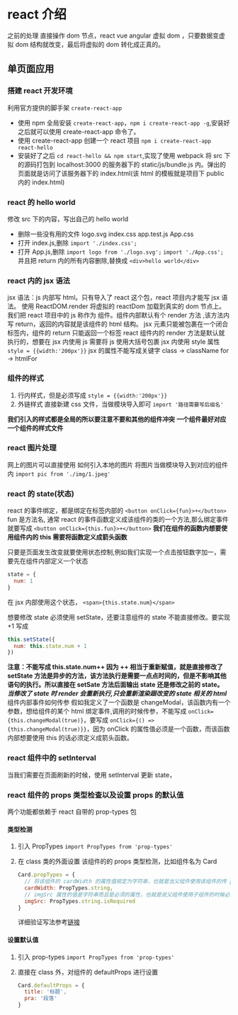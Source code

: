 # react 介绍

之前的处理 直接操作 dom 节点，react vue angular 虚拟 dom ，只要数据变虚拟 dom 结构就改变，最后将虚拟的 dom 转化成正真的。

## 单页面应用

### 搭建 react 开发环境

利用官方提供的脚手架 `create-react-app`

- 使用 npm 全局安装 `create-react-app`，`npm i create-react-app -g`,安装好之后就可以使用 create-react-app 命令了。
- 使用 create-react-app 创建一个 react 项目 `npm i create-react-app react-hello`
- 安装好了之后 `cd react-hello && npm start`,实现了使用 webpack 将 src 下的源码打包到 localhost:3000 的服务器下的 static/js/bundle.js 内。弹出的页面就是访问了该服务器下的 index.html(该 html 的模板就是项目下 public 内的 index.html)

### react 的 hello world

修改 src 下的内容，写出自己的 hello world

- 删除一些没有用的文件 logo.svg index.css app.test.js App.css
- 打开 index.js,删除 `import './index.css';`
- 打开 App.js,删除 `import logo from './logo.svg';` `import './App.css';` 并且把 return 内的所有内容删除,替换成 `<div>hello world</div>`

### react 内的 jsx 语法

jsx 语法：js 内部写 html。只有导入了 react 这个包，react 项目内才能写 jsx 语法。
使用 ReactDOM.render 将虚拟的 reactDom 加载到真实的 dom 节点上。
我们把 react 项目中的 js 称作为 组件。组件内部默认有个 render 方法 ,该方法内写 return，返回的内容就是该组件的 html 结构。
jsx 元素只能被包裹在一个闭合标签内，组件的 return 只能返回一个标签
react 组件内的 render 方法是默认就执行的，想要在 jsx 内使用 js 需要将 js 使用大括号包裹
jsx 内使用 style 属性 `style = {{width:'200px'}}`
jsx 的属性不能写成关键字 class -> className for -> htmlFor

### 组件的样式

1. 行内样式，但是必须写成 `style = {{width:'200px'}}`
2. 外链样式 直接新建 css 文件，当做模块导入即可 `import '路径需要写后缀名'`

**我们引入的样式都是全局的所以要注意不要和其他的组件冲突**
**一个组件最好对应一个组件的样式文件**

### react 图片处理

网上的图片可以直接使用
如何引入本地的图片 将图片当做模块导入到对应的组件内 `import pic from './img/1.jpeg'`

### react 的 state(状态)

react 的事件绑定，都是绑定在标签内部的 `<button onClick={fun}>+</button>` fun 是方法名,
通常 react 的事件函数定义成该组件的类的一个方法,那么绑定事件就要写成 `<button onClick={this.fun}>+</button>`
**我们在组件的函数内想要使用组件内的 this 需要将函数定义成箭头函数**

只要是页面发生改变就要使用状态控制,例如我们实现一个点击按钮数字加一，需要先在组件内部定义一个状态

```js
state = {
  num: 1
}
```

在 jsx 内部使用这个状态， `<span>{this.state.num}</span>`

想要修改 state 必须使用 setState，还要注意组件的 state 不能直接修改。要实现 +1 写成

```js
this.setState({
  num: this.state.num + 1
})
```

**注意：不能写成 this.state.num++ 因为 ++ 相当于重新赋值，就是直接修改了**
**setState 方法是异步的方法，该方法执行是需要一点点时间的，但是不影响其他语句的执行。所以直接在 setSate 方法后面输出 state 还是修改之前的 state。**
**_当修改了 state 时 render 会重新执行,只会重新渲染跟改变的 state 相关的 html_**
组件内部事件如何传参
假如我定义了一个函数是 changeModal，该函数内有一个参数，想给组件的某个 html 绑定事件,调用的时候传参，不能写成 `onClick={this.changeModal(true)}`，要写成 `onClick={() => {this.changeModal(true)}}`，因为 onClick 的属性值必须是一个函数，而该函数内部想要使用 this 的话必须定义成箭头函数。

### react 组件中的 setInterval

当我们需要在页面刷新的时候，使用 setInterval 更新 state，

### react 组件的 props 类型检查以及设置 props 的默认值

两个功能都依赖于 react 自带的 prop-types 包

#### 类型检测

1. 引入 PropTypes `import PropTypes from 'prop-types'`
2. 在 class 类的外面设置 该组件的的 props 类型检测，比如组件名为 Card

   ```js
   Card.propTypes = {
     // 将该组件的 cardWidth 的属性值规定为字符串，也就是当父组件使用该组件的传 props 时，该属性的属性值需要是字符串类型
     cardWidth: PropTypes.string,
     // imgSrc 属性的值是字符串而且是必须的属性，也就是说父组件使用子组件的时候必须传递该属性
     imgSrc: PropTypes.string.isRequired
   }
   ```

   详细验证写法参考[链接](https://react.docschina.org/docs/typechecking-with-proptypes.html)

#### 设置默认值

1. 引入 prop-types `import PropTypes from 'prop-types'`
2. 直接在 class 外，对组件的 defaultProps 进行设置

   ```js
   Card.defaultProps = {
     title: '标题',
     pra: '段落'
   }
   ```
